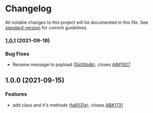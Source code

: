 # Changelog

All notable changes to this project will be documented in this file. See [standard-version](https://github.com/conventional-changelog/standard-version) for commit guidelines.

### [1.0.1](https://github.com/fmecgroup/skripio-helper-response-emitter/compare/v1.0.0...v1.0.1) (2021-09-18)


### Bug Fixes

* Rename message to payload ([5b00bdb](https://github.com/fmecgroup/skripio-helper-response-emitter/commit/5b00bdbd9ff9f01e238a3bb3bb384b2bb28c90a6)), closes [AB#1927](https://github.com/fmecgroup/AB/issues/1927)

## 1.0.0 (2021-09-15)


### Features

* add class and it's methods ([fa6031e](https://github.com/fmecgroup/skripio-helper-response-emitter/commit/fa6031e914fbda99c77e566f23cde957bc60b9db)), closes [AB#1731](https://github.com/fmecgroup/AB/issues/1731)
